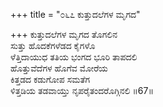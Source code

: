 +++
title = "೦೬೭ ಕುತ್ತುದಲೆಗಳ ಮೃಗದ"

+++
ಕುತ್ತುದಲೆಗಳ ಮೃಗದ ತೊಗಲಿನ  
ಸುತ್ತು ಹೊದಕೆಗಳೆಡದ ಕೈಗಳೊ  
ಳೆತ್ತಿದಾಯುಧ ತತಿಯ ಭಂಗದ ಭೂರಿ ತಾಪದಲಿ  
ಹೊತ್ತುವೆದೆಗಳ ಹೊಗೆವ ಮೋರೆಯ  
ಕಿತ್ತಡದ ಕಡುಗೋಪ ಸಮತೆಗ  
ಳಿತ್ತಡಿಯ ತಡವಾಯ್ತು ನೃಪರೈತಂದರೊಗ್ಗಿನಲಿ   ॥67॥